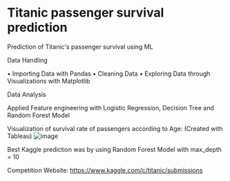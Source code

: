 # Titanic passenger survival prediction
Prediction of Titanic's passenger survival using ML 

Data Handling

• Importing Data with Pandas
• Cleaning Data
• Exploring Data through Visualizations with Matplotlib

Data Analysis

Applied Feature engineering with Logistic Regression, Decision Tree and Random Forest Model

Visualization of survival rate of passengers according to Age: (Created with Tableau)
![image](https://user-images.githubusercontent.com/55586376/169271171-d307ac72-7297-4647-a78f-5a06a14ab14a.png)




Best Kaggle prediction was by using Random Forest Model with max_depth = 10

Competition Website: https://www.kaggle.com/c/titanic/submissions
